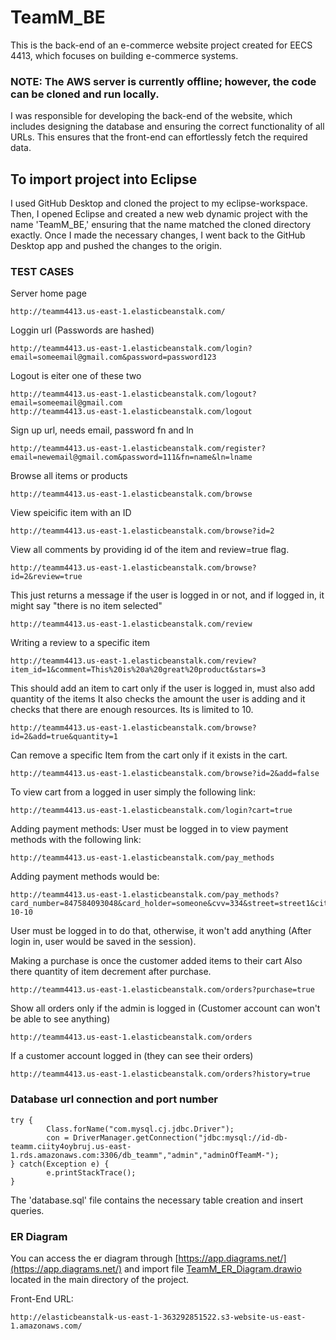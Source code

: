# TeamM_BE
This is the back-end of an e-commerce website project created for EECS 4413, which focuses on building e-commerce systems.
### NOTE: The AWS server is currently offline; however, the code can be cloned and run locally.
I was responsible for developing the back-end of the website, which includes designing the database and ensuring the correct functionality of all URLs. This ensures that the front-end can effortlessly fetch the required data.
## To import project into Eclipse

I used GitHub Desktop and cloned the project to my eclipse-workspace. Then, I opened Eclipse and created a new web dynamic project with the name 'TeamM_BE,' ensuring that the name matched the cloned directory exactly.
Once I made the necessary changes, I went back to the GitHub Desktop app and pushed the changes to the origin.

### TEST CASES

Server home page
```
http://teamm4413.us-east-1.elasticbeanstalk.com/
```
Loggin url (Passwords are hashed)
```
http://teamm4413.us-east-1.elasticbeanstalk.com/login?email=someemail@gmail.com&password=password123
```
Logout is eiter one of these two
```
http://teamm4413.us-east-1.elasticbeanstalk.com/logout?email=someemail@gmail.com
http://teamm4413.us-east-1.elasticbeanstalk.com/logout
```
Sign up url, needs email, password fn and ln
```
http://teamm4413.us-east-1.elasticbeanstalk.com/register?email=newemail@gmail.com&password=111&fn=name&ln=lname 
```
Browse all items or products
```
http://teamm4413.us-east-1.elasticbeanstalk.com/browse
```
View speicific item with an ID
```
http://teamm4413.us-east-1.elasticbeanstalk.com/browse?id=2
```
View all comments by providing id of the item and review=true flag.
```
http://teamm4413.us-east-1.elasticbeanstalk.com/browse?id=2&review=true
```
This just returns a message if the user is logged in or not, and if logged in, it might say "there is no item selected"
```
http://teamm4413.us-east-1.elasticbeanstalk.com/review
```

Writing a review to a specific item
```
http://teamm4413.us-east-1.elasticbeanstalk.com/review?item_id=1&comment=This%20is%20a%20great%20product&stars=3
```
This should add an item to cart only if the user is logged in, must also add quantity of the items
It also checks the amount the user is adding and it checks that there are enough resources. Its is limited to 10.
```
http://teamm4413.us-east-1.elasticbeanstalk.com/browse?id=2&add=true&quantity=1
```
Can remove a specific Item from the cart only if it exists in the cart.
```
http://teamm4413.us-east-1.elasticbeanstalk.com/browse?id=2&add=false 
```
To view cart from a logged in user simply the following link:
```
http://teamm4413.us-east-1.elasticbeanstalk.com/login?cart=true 
```
Adding payment methods:
User must be logged in to view payment methods with the following link:
```
http://teamm4413.us-east-1.elasticbeanstalk.com/pay_methods
```
Adding payment methods would be:
```
http://teamm4413.us-east-1.elasticbeanstalk.com/pay_methods?card_number=847584093048&card_holder=someone&cvv=334&street=street1&city=city1&zip=or4hgf&phone=5554443333&exp_date=2025-10-10
```
User must be logged in to do that, otherwise, it won't add anything (After login in, user would be saved in the session).

Making a purchase is once the customer added items to their cart
Also there quantity of item decrement after purchase.
```
http://teamm4413.us-east-1.elasticbeanstalk.com/orders?purchase=true
```

Show all orders only if the admin is logged in (Customer account can won't be able to see anything)
```
http://teamm4413.us-east-1.elasticbeanstalk.com/orders
```
If a customer account logged in (they can see their orders)
```
http://teamm4413.us-east-1.elasticbeanstalk.com/orders?history=true
```

### Database url connection and port number
```
try {
		Class.forName("com.mysql.cj.jdbc.Driver");
		con = DriverManager.getConnection("jdbc:mysql://id-db-teamm.ciity4oybruj.us-east-1.rds.amazonaws.com:3306/db_teamm","admin","adminOfTeamM-");
} catch(Exception e) {
		e.printStackTrace();
}
```
The 'database.sql' file contains the necessary table creation and insert queries.

### ER Diagram
You can access the er diagram through [https://app.diagrams.net/](https://app.diagrams.net/) and import file [TeamM_ER_Diagram.drawio](https://github.com/czyrnyc/TeamM_BE/blob/main/TeamM_ER_Diagram.drawio) located in the main directory of the project.


Front-End URL:
```
http://elasticbeanstalk-us-east-1-363292851522.s3-website-us-east-1.amazonaws.com/
```
